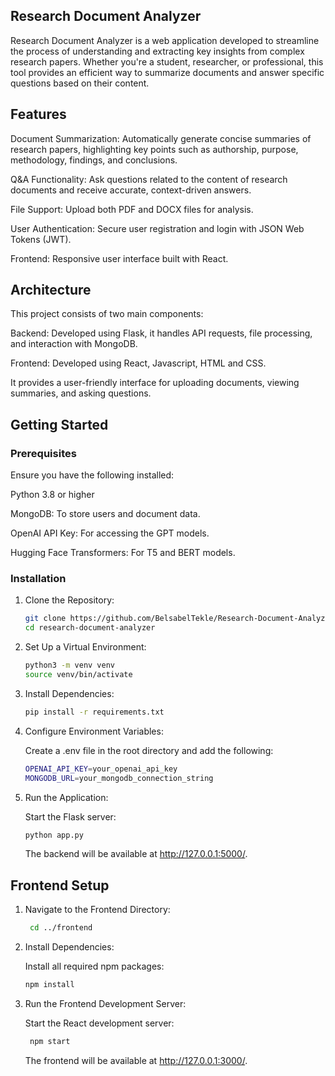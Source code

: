 ## Research Document Analyzer

Research Document Analyzer is a web application developed to streamline the process of understanding and extracting key insights from complex research papers. Whether you're a student, researcher, or professional, this tool provides an efficient way to summarize documents and answer specific questions based on their content.

## Features
Document Summarization: Automatically generate concise summaries of research papers, highlighting key points such as authorship, purpose, methodology, findings, and conclusions.

Q&A Functionality: Ask questions related to the content of research documents and receive accurate, context-driven answers.

File Support: Upload both PDF and DOCX files for analysis.

User Authentication: Secure user registration and login with JSON Web Tokens (JWT).

Frontend: Responsive user interface built with React.

## Architecture
This project consists of two main components:

Backend: Developed using Flask, it handles API requests, file processing, and interaction with MongoDB.

Frontend: Developed using React, Javascript, HTML and CSS.

It provides a user-friendly interface for uploading documents, viewing summaries, and asking questions.

## Getting Started
### Prerequisites
Ensure you have the following installed:

Python 3.8 or higher

MongoDB: To store users and document data.

OpenAI API Key: For accessing the GPT models.

Hugging Face Transformers: For T5 and BERT models.

### Installation
1. Clone the Repository:
      ```bash
   git clone https://github.com/BelsabelTekle/Research-Document-Analyzer.git
   cd research-document-analyzer
      ```

3. Set Up a Virtual Environment:

      ```bash
   python3 -m venv venv
   source venv/bin/activate
   ```

4. Install Dependencies:
   ```bash
   pip install -r requirements.txt
   ```

6. Configure Environment Variables:

   Create a .env file in the root directory and add the following:
      ```bash
   OPENAI_API_KEY=your_openai_api_key
   MONGODB_URL=your_mongodb_connection_string
   ```
      
   
7. Run the Application:

   Start the Flask server:
      ```bash
   python app.py
   ```

   The backend will be available at http://127.0.0.1:5000/.

## Frontend Setup

1. Navigate to the Frontend Directory:
   ```bash
    cd ../frontend
    ```

3. Install Dependencies:

   Install all required npm packages:
    ```bash
   npm install
      ```

5. Run the Frontend Development Server:

   Start the React development server:
   ```bash
    npm start
    ```


   The frontend will be available at http://127.0.0.1:3000/.












